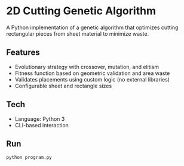 # 2D Cutting Genetic Algorithm

A Python implementation of a genetic algorithm that optimizes cutting rectangular pieces from sheet material to minimize waste.

## Features
- Evolutionary strategy with crossover, mutation, and elitism
- Fitness function based on geometric validation and area waste
- Validates placements using custom logic (no external libraries)
- Configurable sheet and rectangle sizes

## Tech
- Language: Python 3
- CLI-based interaction

## Run
```bash
python program.py
